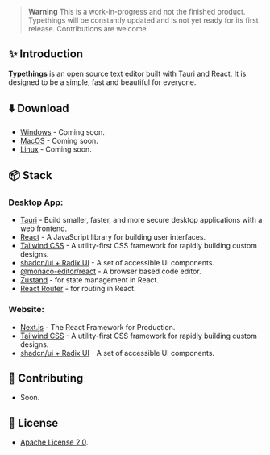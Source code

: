 > **Warning**
> This is a work-in-progress and not the finished product.
> Typethings will be constantly updated and is not yet ready for its first release. Contributions are welcome.

## ✨ Introduction

[**Typethings**](https://typethings.vercel.app/) is an open source text editor built with Tauri and React. It is designed to be a simple, fast and beautiful for everyone.

## ⬇️ Download

- [Windows](#) - Coming soon.
- [MacOS](#) - Coming soon.
- [Linux](#) - Coming soon.

## 📦 Stack

### Desktop App:

- [Tauri](https://tauri.studio/en/) - Build smaller, faster, and more secure desktop applications with a web frontend.
- [React](https://reactjs.org/) - A JavaScript library for building user interfaces.
- [Tailwind CSS](https://tailwindcss.com/) - A utility-first CSS framework for rapidly building custom designs.
- [shadcn/ui + Radix UI](https://ui.shadcn.com/) - A set of accessible UI components.
- [@monaco-editor/react](https://microsoft.github.io/monaco-editor/) - A browser based code editor.
- [Zustand](https://docs.pmnd.rs/zustand/getting-started/introduction) - for state management in React.
- [React Router](https://reactrouter.com/) - for routing in React.

### Website:

- [Next.js](https://nextjs.org/) - The React Framework for Production.
- [Tailwind CSS](https://tailwindcss.com/) - A utility-first CSS framework for rapidly building custom designs.
- [shadcn/ui + Radix UI](https://ui.shadcn.com/) - A set of accessible UI components.

## 🚀 Contributing

- Soon.

## 📝 License

- [Apache License 2.0](https://github.com/pheralb/typethings/blob/main/LICENSE).